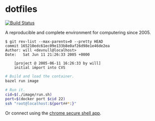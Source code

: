 dotfiles
========

[![Build Status](https://travis-ci.org/whilp/dotfiles.svg?branch=master)](https://travis-ci.org/whilp/dotfiles)

A reproducible and complete environment for computering since 2005.

```
$ git rev-list --max-parents=0 --pretty HEAD
commit 165210edc61ec09e133b8e0af26d98e1e46de2ea
Author: will <devnull@localhost>
Date:   Sat Jun 11 21:26:33 2005 +0000

    [project @ 2005-06-11 16:26:33 by will]
    initial import into CVS
```

```bash
# Build and load the container. 
bazel run image

# Run it.
cid=$(./image/run.sh)
port=$(docker port $cid 22)
ssh "root@localhost:${port##*:}"
```

Or connect using the [chrome secure shell app](https://chrome.google.com/webstore/detail/secure-shell-app/pnhechapfaindjhompbnflcldabbghjo?hl=en).
